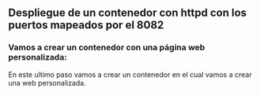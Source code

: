 ## Despliegue de un contenedor con httpd con los puertos mapeados por el 8082

### Vamos a crear un contenedor con una página web personalizada:

En este ultimo paso vamos a crear un contenedor en el cual vamos a crear una web personalizada.
